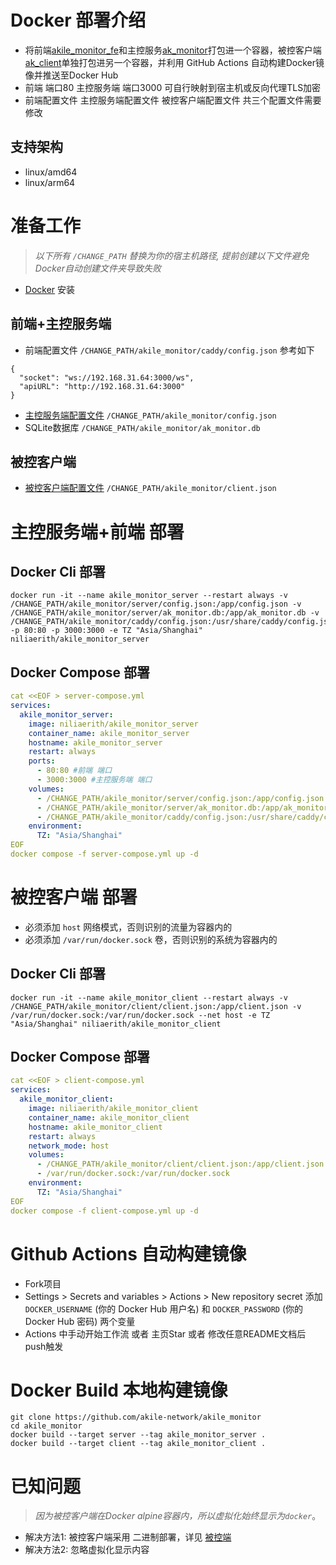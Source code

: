 # Docker 部署介绍

- 将前端[akile_monitor_fe](https://github.com/akile-network/akile_monitor_fe)和主控服务[ak_monitor](https://github.com/akile-network/akile_monitor)打包进一个容器，被控客户端[ak_client](https://github.com/akile-network/akile_monitor)单独打包进另一个容器，并利用 GitHub Actions 自动构建Docker镜像并推送至Docker Hub
- 前端 端口80 主控服务端 端口3000 可自行映射到宿主机或反向代理TLS加密
- 前端配置文件 主控服务端配置文件 被控客户端配置文件 共三个配置文件需要修改

## 支持架构

- linux/amd64
- linux/arm64

# 准备工作

> *以下所有 `/CHANGE_PATH` 替换为你的宿主机路径, 提前创建以下文件避免Docker自动创建文件夹导致失败*

- [Docker](https://docs.docker.com/get-started/get-docker/) 安装

## 前端+主控服务端

- 前端配置文件 `/CHANGE_PATH/akile_monitor/caddy/config.json` 参考如下
```
{
  "socket": "ws://192.168.31.64:3000/ws",
  "apiURL": "http://192.168.31.64:3000"
}
```
- [主控服务端配置文件](https://github.com/akile-network/akile_monitor/blob/main/config.json) `/CHANGE_PATH/akile_monitor/config.json`
- SQLite数据库 `/CHANGE_PATH/akile_monitor/ak_monitor.db`

## 被控客户端

- [被控客户端配置文件](https://github.com/akile-network/akile_monitor/blob/main/client.json) `/CHANGE_PATH/akile_monitor/client.json`

# 主控服务端+前端 部署

## Docker Cli 部署

```
docker run -it --name akile_monitor_server --restart always -v /CHANGE_PATH/akile_monitor/server/config.json:/app/config.json -v /CHANGE_PATH/akile_monitor/server/ak_monitor.db:/app/ak_monitor.db -v /CHANGE_PATH/akile_monitor/caddy/config.json:/usr/share/caddy/config.json -p 80:80 -p 3000:3000 -e TZ "Asia/Shanghai" niliaerith/akile_monitor_server
```

## Docker Compose 部署

```compose.yml
cat <<EOF > server-compose.yml
services:
  akile_monitor_server:
    image: niliaerith/akile_monitor_server
    container_name: akile_monitor_server
    hostname: akile_monitor_server
    restart: always
    ports:
      - 80:80 #前端 端口
      - 3000:3000 #主控服务端 端口
    volumes:
      - /CHANGE_PATH/akile_monitor/server/config.json:/app/config.json 
      - /CHANGE_PATH/akile_monitor/server/ak_monitor.db:/app/ak_monitor.db
      - /CHANGE_PATH/akile_monitor/caddy/config.json:/usr/share/caddy/config.json
    environment:
      TZ: "Asia/Shanghai"
EOF
docker compose -f server-compose.yml up -d
```

# 被控客户端 部署

- 必须添加 `host` 网络模式，否则识别的流量为容器内的
- 必须添加 `/var/run/docker.sock` 卷，否则识别的系统为容器内的

## Docker Cli 部署

```
docker run -it --name akile_monitor_client --restart always -v /CHANGE_PATH/akile_monitor/client/client.json:/app/client.json -v /var/run/docker.sock:/var/run/docker.sock --net host -e TZ "Asia/Shanghai" niliaerith/akile_monitor_client
```

## Docker Compose 部署

```compose.yml
cat <<EOF > client-compose.yml
services:
  akile_monitor_client:
    image: niliaerith/akile_monitor_client
    container_name: akile_monitor_client
    hostname: akile_monitor_client
    restart: always
    network_mode: host
    volumes:
      - /CHANGE_PATH/akile_monitor/client/client.json:/app/client.json
      - /var/run/docker.sock:/var/run/docker.sock
    environment:
      TZ: "Asia/Shanghai"
EOF
docker compose -f client-compose.yml up -d
```

# Github Actions 自动构建镜像

- Fork项目
- Settings > Secrets and variables > Actions > New repository secret 添加 `DOCKER_USERNAME` (你的 Docker Hub 用户名) 和 `DOCKER_PASSWORD` (你的 Docker Hub 密码) 两个变量
- Actions 中手动开始工作流 或者 主页Star 或者 修改任意README文档后push触发

# Docker Build 本地构建镜像

```
git clone https://github.com/akile-network/akile_monitor
cd akile_monitor
docker build --target server --tag akile_monitor_server .
docker build --target client --tag akile_monitor_client .
```

# 已知问题

> *因为被控客户端在Docker alpine容器内，所以虚拟化始终显示为`docker`*。
- 解决方法1: 被控客户端采用 二进制部署，详见 [被控端](./README.md)
- 解决方法2: 忽略虚拟化显示内容
